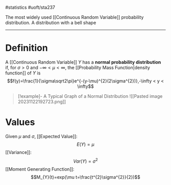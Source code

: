 #statistics #uoft/sta237 

The most widely used [[Continuous Random Variable]] probability distribution. A distribution with a bell shape

---
# Definition
A [[Continuous Random Variable]] $Y$ has a **normal probability distribution** if, for $\sigma > 0$ and $-\infty < \mu < \infty$, the [[Probability Mass Function|density function]] of $Y$ is $$f(y)=\frac{1}{\sigma\sqrt2\pi}e^{-(y-\mu)^{2}(2\sigma^{2})},-\infty < y < \infty$$
> [!example]- A Typical Graph of a Normal Distribution
> ![[Pasted image 20231122192723.png]]
# Values
Given $\mu$ and $\sigma$,
[[Expected Value]]: $$E(Y)=\mu$$
[[Variance]]: $$Var(Y)=\sigma^{2}$$
[[Moment Generating Function]]: $$M_{Y}(t)=exp(\mu t=\frac{t^{2}\sigma^{2}}{2})$$

